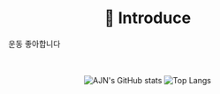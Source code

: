 
<div align=center><h1>🥊 Introduce </h1></div>
<div>
  <p>운동 좋아합니다 <p/>
</div>
<br><br>
<div align=center>
  <img src="https://github-readme-stats.vercel.app/api?username=dks044&amp;show_icons=true&amp;theme=radical" alt="AJN&#39;s GitHub stats">
  <img src="https://github-readme-stats.vercel.app/api/top-langs/?username=dks044&amp;layout=compact" alt="Top Langs">
</div>
